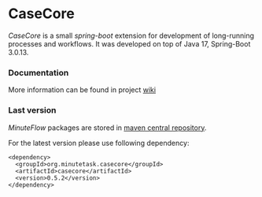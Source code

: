 # CaseCore

*CaseCore* is a small *spring-boot* extension for development of long-running processes and workflows.
It was developed on top of Java 17, Spring-Boot 3.0.13.


### Documentation
More information can be found in project [wiki](https://github.com/jan-komrska/casecore/wiki)

### Last version

*MinuteFlow* packages are stored in [maven central repository](https://repo1.maven.org/maven2/org/minutetask/casecore/casecore/).

For the latest version please use following dependency:
```
<dependency>
  <groupId>org.minutetask.casecore</groupId>
  <artifactId>casecore</artifactId>
  <version>0.5.2</version>
</dependency>
```
